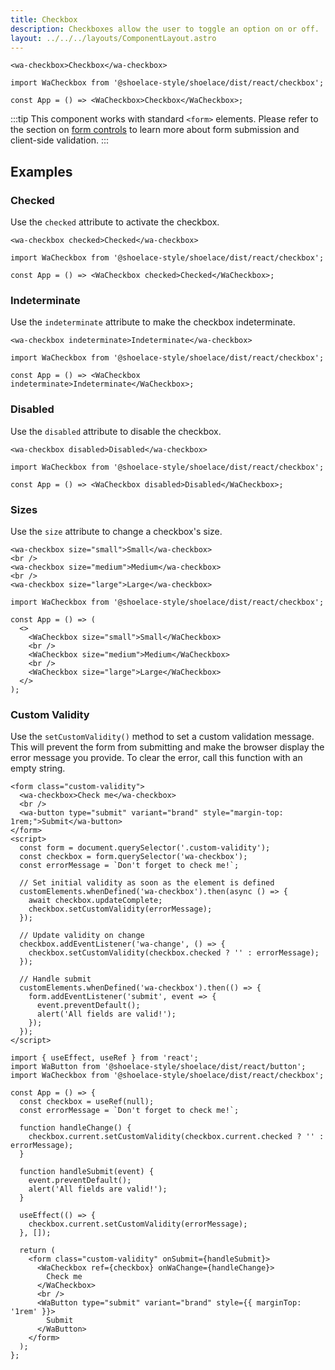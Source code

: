 ```yaml
---
title: Checkbox
description: Checkboxes allow the user to toggle an option on or off.
layout: ../../../layouts/ComponentLayout.astro
---
```


```html:preview
<wa-checkbox>Checkbox</wa-checkbox>
```

```jsx:react
import WaCheckbox from '@shoelace-style/shoelace/dist/react/checkbox';

const App = () => <WaCheckbox>Checkbox</WaCheckbox>;
```

:::tip
This component works with standard `<form>` elements. Please refer to the section on [form controls](/getting-started/form-controls) to learn more about form submission and client-side validation.
:::

## Examples

### Checked

Use the `checked` attribute to activate the checkbox.

```html:preview
<wa-checkbox checked>Checked</wa-checkbox>
```

```jsx:react
import WaCheckbox from '@shoelace-style/shoelace/dist/react/checkbox';

const App = () => <WaCheckbox checked>Checked</WaCheckbox>;
```

### Indeterminate

Use the `indeterminate` attribute to make the checkbox indeterminate.

```html:preview
<wa-checkbox indeterminate>Indeterminate</wa-checkbox>
```

```jsx:react
import WaCheckbox from '@shoelace-style/shoelace/dist/react/checkbox';

const App = () => <WaCheckbox indeterminate>Indeterminate</WaCheckbox>;
```

### Disabled

Use the `disabled` attribute to disable the checkbox.

```html:preview
<wa-checkbox disabled>Disabled</wa-checkbox>
```

```jsx:react
import WaCheckbox from '@shoelace-style/shoelace/dist/react/checkbox';

const App = () => <WaCheckbox disabled>Disabled</WaCheckbox>;
```

### Sizes

Use the `size` attribute to change a checkbox's size.

```html:preview
<wa-checkbox size="small">Small</wa-checkbox>
<br />
<wa-checkbox size="medium">Medium</wa-checkbox>
<br />
<wa-checkbox size="large">Large</wa-checkbox>
```

```jsx:react
import WaCheckbox from '@shoelace-style/shoelace/dist/react/checkbox';

const App = () => (
  <>
    <WaCheckbox size="small">Small</WaCheckbox>
    <br />
    <WaCheckbox size="medium">Medium</WaCheckbox>
    <br />
    <WaCheckbox size="large">Large</WaCheckbox>
  </>
);
```

### Custom Validity

Use the `setCustomValidity()` method to set a custom validation message. This will prevent the form from submitting and make the browser display the error message you provide. To clear the error, call this function with an empty string.

```html:preview
<form class="custom-validity">
  <wa-checkbox>Check me</wa-checkbox>
  <br />
  <wa-button type="submit" variant="brand" style="margin-top: 1rem;">Submit</wa-button>
</form>
<script>
  const form = document.querySelector('.custom-validity');
  const checkbox = form.querySelector('wa-checkbox');
  const errorMessage = `Don't forget to check me!`;

  // Set initial validity as soon as the element is defined
  customElements.whenDefined('wa-checkbox').then(async () => {
    await checkbox.updateComplete;
    checkbox.setCustomValidity(errorMessage);
  });

  // Update validity on change
  checkbox.addEventListener('wa-change', () => {
    checkbox.setCustomValidity(checkbox.checked ? '' : errorMessage);
  });

  // Handle submit
  customElements.whenDefined('wa-checkbox').then(() => {
    form.addEventListener('submit', event => {
      event.preventDefault();
      alert('All fields are valid!');
    });
  });
</script>
```

```jsx:react
import { useEffect, useRef } from 'react';
import WaButton from '@shoelace-style/shoelace/dist/react/button';
import WaCheckbox from '@shoelace-style/shoelace/dist/react/checkbox';

const App = () => {
  const checkbox = useRef(null);
  const errorMessage = `Don't forget to check me!`;

  function handleChange() {
    checkbox.current.setCustomValidity(checkbox.current.checked ? '' : errorMessage);
  }

  function handleSubmit(event) {
    event.preventDefault();
    alert('All fields are valid!');
  }

  useEffect(() => {
    checkbox.current.setCustomValidity(errorMessage);
  }, []);

  return (
    <form class="custom-validity" onSubmit={handleSubmit}>
      <WaCheckbox ref={checkbox} onWaChange={handleChange}>
        Check me
      </WaCheckbox>
      <br />
      <WaButton type="submit" variant="brand" style={{ marginTop: '1rem' }}>
        Submit
      </WaButton>
    </form>
  );
};
```
